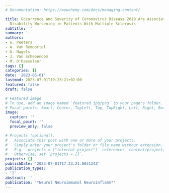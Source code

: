 ```yaml
---
# Documentation: https://wowchemy.com/docs/managing-content/

title: Occurrence and Severity of Coronavirus Disease 2019 Are Associated With Clinical
  Disability Worsening in Patients With Multiple Sclerosis
subtitle: ''
summary: ''
authors:
- G. Peeters
- A. Van Remoortel
- G. Nagels
- J. Van Schependom
- M. D'haeseleer
tags: []
categories: []
date: '2023-05-01'
lastmod: 2023-07-01T19:23:21+02:00
featured: false
draft: false

# Featured image
# To use, add an image named `featured.jpg/png` to your page's folder.
# Focal points: Smart, Center, TopLeft, Top, TopRight, Left, Right, BottomLeft, Bottom, BottomRight.
image:
  caption: ''
  focal_point: ''
  preview_only: false

# Projects (optional).
#   Associate this post with one or more of your projects.
#   Simply enter your project's folder or file name without extension.
#   E.g. `projects = ["internal-project"]` references `content/project/deep-learning/index.md`.
#   Otherwise, set `projects = []`.
projects: []
publishDate: '2023-07-01T17:23:21.603134Z'
publication_types:
- '2'
abstract: ''
publication: '*Neurol Neuroimmunol Neuroinflamm*'
---
```

